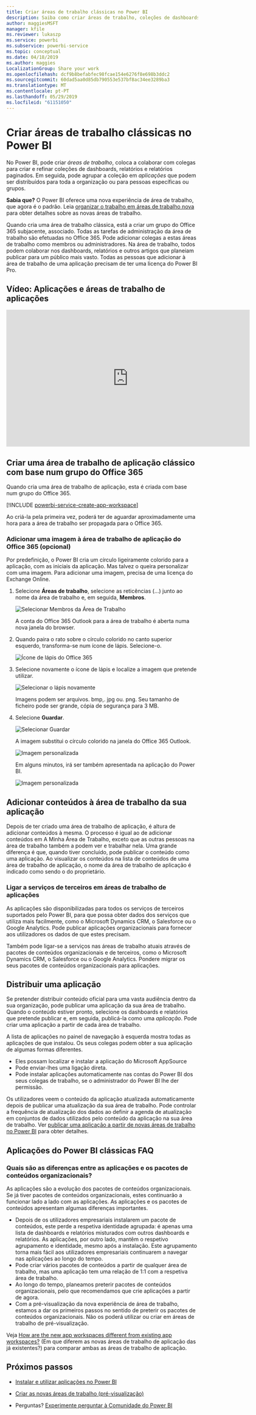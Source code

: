 ```yaml
---
title: Criar áreas de trabalho clássicas no Power BI
description: Saiba como criar áreas de trabalho, coleções de dashboards, relatórios e relatórios paginados criados para proporcionar métricas importantes para a sua organização.
author: maggiesMSFT
manager: kfile
ms.reviewer: lukaszp
ms.service: powerbi
ms.subservice: powerbi-service
ms.topic: conceptual
ms.date: 04/18/2019
ms.author: maggies
LocalizationGroup: Share your work
ms.openlocfilehash: dcf9b8befabfec98fcae154e6276f8e698b3ddc2
ms.sourcegitcommit: 60dad5aa0d85db790553e537bf8ac34ee3289ba3
ms.translationtype: MT
ms.contentlocale: pt-PT
ms.lasthandoff: 05/29/2019
ms.locfileid: "61151050"
---
```

# <a name="create-classic-workspaces-in-power-bi"></a>Criar áreas de trabalho clássicas no Power BI

No Power BI, pode criar *áreas de trabalho*, coloca a colaborar com colegas para criar e refinar coleções de dashboards, relatórios e relatórios paginados. Em seguida, pode agrupar a coleção em *aplicações* que podem ser distribuídos para toda a organização ou para pessoas específicas ou grupos. 

**Sabia que?** O Power BI oferece uma nova experiência de área de trabalho, que agora é o padrão. Leia [organizar o trabalho em áreas de trabalho nova](service-new-workspaces.md) para obter detalhes sobre as novas áreas de trabalho. 

Quando cria uma área de trabalho clássica, está a criar um grupo do Office 365 subjacente, associado. Todas as tarefas de administração da área de trabalho são efetuadas no Office 365. Pode adicionar colegas a estas áreas de trabalho como membros ou administradores. Na área de trabalho, todos podem colaborar nos dashboards, relatórios e outros artigos que planeiam publicar para um público mais vasto. Todas as pessoas que adicionar à área de trabalho de uma aplicação precisam de ter uma licença do Power BI Pro. 

## <a name="video-apps-and-app-workspaces"></a>Vídeo: Aplicações e áreas de trabalho de aplicações
<iframe width="640" height="360" src="https://www.youtube.com/embed/Ey5pyrr7Lk8?showinfo=0" frameborder="0" allowfullscreen></iframe>

## <a name="create-a-classic-app-workspace-based-on-an-office-365-group"></a>Criar uma área de trabalho de aplicação clássico com base num grupo do Office 365

Quando cria uma área de trabalho de aplicação, esta é criada com base num grupo do Office 365.

[!INCLUDE [powerbi-service-create-app-workspace](./includes/powerbi-service-create-app-workspace.md)]

Ao criá-la pela primeira vez, poderá ter de aguardar aproximadamente uma hora para a área de trabalho ser propagada para o Office 365. 

### <a name="add-an-image-to-your-office-365-app-workspace-optional"></a>Adicionar uma imagem à área de trabalho de aplicação do Office 365 (opcional)
Por predefinição, o Power BI cria um círculo ligeiramente colorido para a aplicação, com as iniciais da aplicação. Mas talvez o queira personalizar com uma imagem. Para adicionar uma imagem, precisa de uma licença do Exchange Online.

1. Selecione **Áreas de trabalho**, selecione as reticências (…) junto ao nome da área de trabalho e, em seguida, **Membros**. 
   
     ![Selecionar Membros da Área de Trabalho](media/service-create-distribute-apps/power-bi-apps-workspace-members.png)
   
    A conta do Office 365 Outlook para a área de trabalho é aberta numa nova janela do browser.
2. Quando paira o rato sobre o círculo colorido no canto superior esquerdo, transforma-se num ícone de lápis. Selecione-o.
   
     ![Ícone de lápis do Office 365](media/service-create-distribute-apps/power-bi-apps-workspace-edit-image.png)
3. Selecione novamente o ícone de lápis e localize a imagem que pretende utilizar.
   
     ![Selecionar o lápis novamente](media/service-create-distribute-apps/power-bi-apps-workspace-edit-group.png)

     Imagens podem ser arquivos. bmp,. jpg ou. png. Seu tamanho de ficheiro pode ser grande, cópia de segurança para 3 MB. 

4. Selecione **Guardar**.
   
     ![Selecionar Guardar](media/service-create-distribute-apps/power-bi-apps-workspace-save-image.png)
   
    A imagem substitui o círculo colorido na janela do Office 365 Outlook. 
   
     ![Imagem personalizada](media/service-create-distribute-apps/power-bi-apps-workspace-image-in-office-365.png)
   
    Em alguns minutos, irá ser também apresentada na aplicação do Power BI.
   
     ![Imagem personalizada](media/service-create-distribute-apps/power-bi-apps-image.png)

## <a name="add-content-to-your-app-workspace"></a>Adicionar conteúdos à área de trabalho da sua aplicação

Depois de ter criado uma área de trabalho de aplicação, é altura de adicionar conteúdos à mesma. O processo é igual ao de adicionar conteúdos em A Minha Área de Trabalho, exceto que as outras pessoas na área de trabalho também a podem ver e trabalhar nela. Uma grande diferença é que, quando tiver concluído, pode publicar o conteúdo como uma aplicação. Ao visualizar os conteúdos na lista de conteúdos de uma área de trabalho de aplicação, o nome da área de trabalho de aplicação é indicado como sendo o do proprietário.

### <a name="connect-to-third-party-services-in-app-workspaces"></a>Ligar a serviços de terceiros em áreas de trabalho de aplicações

As aplicações são disponibilizadas para todos os serviços de terceiros suportados pelo Power BI, para que possa obter dados dos serviços que utiliza mais facilmente, como o Microsoft Dynamics CRM, o Salesforce ou o Google Analytics. Pode publicar aplicações organizacionais para fornecer aos utilizadores os dados de que estes precisam.

Também pode ligar-se a serviços nas áreas de trabalho atuais através de pacotes de conteúdos organizacionais e de terceiros, como o Microsoft Dynamics CRM, o Salesforce ou o Google Analytics. Pondere migrar os seus pacotes de conteúdos organizacionais para aplicações.

## <a name="distribute-an-app"></a>Distribuir uma aplicação

Se pretender distribuir conteúdo oficial para uma vasta audiência dentro da sua organização, pode publicar uma aplicação da sua área de trabalho.  Quando o conteúdo estiver pronto, selecione os dashboards e relatórios que pretende publicar e, em seguida, publicá-la como uma *aplicação*. Pode criar uma aplicação a partir de cada área de trabalho.

A lista de aplicações no painel de navegação à esquerda mostra todas as aplicações de que instalou. Os seus colegas podem obter a sua aplicação de algumas formas diferentes. 
- Eles possam localizar e instalar a aplicação do Microsoft AppSource
- Pode enviar-lhes uma ligação direta. 
- Pode instalar aplicações automaticamente nas contas do Power BI dos seus colegas de trabalho, se o administrador do Power BI lhe der permissão. 

Os utilizadores veem o conteúdo da aplicação atualizada automaticamente depois de publicar uma atualização da sua área de trabalho. Pode controlar a frequência de atualização dos dados ao definir a agenda de atualização em conjuntos de dados utilizados pelo conteúdo da aplicação na sua área de trabalho. Ver [publicar uma aplicação a partir de novas áreas de trabalho no Power BI](service-create-distribute-apps.md) para obter detalhes.

## <a name="power-bi-classic-apps-faq"></a>Aplicações do Power BI clássicas FAQ

### <a name="how-are-apps-different-from-organizational-content-packs"></a>Quais são as diferenças entre as aplicações e os pacotes de conteúdos organizacionais?
As aplicações são a evolução dos pacotes de conteúdos organizacionais. Se já tiver pacotes de conteúdos organizacionais, estes continuarão a funcionar lado a lado com as aplicações. As aplicações e os pacotes de conteúdos apresentam algumas diferenças importantes. 

* Depois de os utilizadores empresariais instalarem um pacote de conteúdos, este perde a respetiva identidade agrupada: é apenas uma lista de dashboards e relatórios misturados com outros dashboards e relatórios. As aplicações, por outro lado, mantêm o respetivo agrupamento e identidade, mesmo após a instalação. Este agrupamento torna mais fácil aos utilizadores empresariais continuarem a navegar nas aplicações ao longo do tempo.
* Pode criar vários pacotes de conteúdos a partir de qualquer área de trabalho, mas uma aplicação tem uma relação de 1:1 com a respetiva área de trabalho. 
* Ao longo do tempo, planeamos preterir pacotes de conteúdos organizacionais, pelo que recomendamos que crie aplicações a partir de agora.  
* Com a pré-visualização da nova experiência de área de trabalho, estamos a dar os primeiros passos no sentido de preterir os pacotes de conteúdos organizacionais. Não os poderá utilizar ou criar em áreas de trabalho de pré-visualização.

Veja [How are the new app workspaces different from existing app workspaces?](service-new-workspaces.md#how-are-the-new-workspaces-different-from-current-workspaces) (Em que diferem as novas áreas de trabalho de aplicação das já existentes?) para comparar ambas as áreas de trabalho de aplicação. 

## <a name="next-steps"></a>Próximos passos
* [Instalar e utilizar aplicações no Power BI](service-create-distribute-apps.md)
- [Criar as novas áreas de trabalho (pré-visualização)](service-create-the-new-workspaces.md)
* Perguntas? [Experimente perguntar à Comunidade do Power BI](http://community.powerbi.com/)
